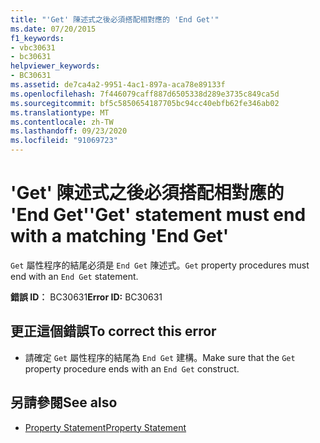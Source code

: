 ```yaml
---
title: "'Get' 陳述式之後必須搭配相對應的 'End Get'"
ms.date: 07/20/2015
f1_keywords:
- vbc30631
- bc30631
helpviewer_keywords:
- BC30631
ms.assetid: de7ca4a2-9951-4ac1-897a-aca78e89133f
ms.openlocfilehash: 7f446079caff887d6505338d289e3735c849ca5d
ms.sourcegitcommit: bf5c5850654187705bc94cc40ebfb62fe346ab02
ms.translationtype: MT
ms.contentlocale: zh-TW
ms.lasthandoff: 09/23/2020
ms.locfileid: "91069723"
---
```

# <a name="get-statement-must-end-with-a-matching-end-get"></a><span data-ttu-id="13e9a-102">'Get' 陳述式之後必須搭配相對應的 'End Get'</span><span class="sxs-lookup"><span data-stu-id="13e9a-102">'Get' statement must end with a matching 'End Get'</span></span>

<span data-ttu-id="13e9a-103">`Get` 屬性程序的結尾必須是 `End Get` 陳述式。</span><span class="sxs-lookup"><span data-stu-id="13e9a-103">`Get` property procedures must end with an `End Get` statement.</span></span>  
  
 <span data-ttu-id="13e9a-104">**錯誤 ID︰** BC30631</span><span class="sxs-lookup"><span data-stu-id="13e9a-104">**Error ID:** BC30631</span></span>  
  
## <a name="to-correct-this-error"></a><span data-ttu-id="13e9a-105">更正這個錯誤</span><span class="sxs-lookup"><span data-stu-id="13e9a-105">To correct this error</span></span>  
  
- <span data-ttu-id="13e9a-106">請確定 `Get` 屬性程序的結尾為 `End Get` 建構。</span><span class="sxs-lookup"><span data-stu-id="13e9a-106">Make sure that the `Get` property procedure ends with an `End Get` construct.</span></span>  
  
## <a name="see-also"></a><span data-ttu-id="13e9a-107">另請參閱</span><span class="sxs-lookup"><span data-stu-id="13e9a-107">See also</span></span>

- [<span data-ttu-id="13e9a-108">Property Statement</span><span class="sxs-lookup"><span data-stu-id="13e9a-108">Property Statement</span></span>](../language-reference/statements/property-statement.md)
